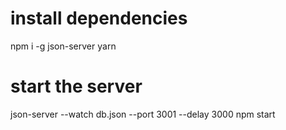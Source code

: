 # install dependencies

npm i -g json-server
yarn

# start the server

json-server --watch db.json --port 3001 --delay 3000
npm start
